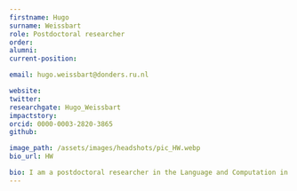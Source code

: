 ```yaml
---
firstname: Hugo
surname: Weissbart
role: Postdoctoral researcher
order:
alumni:
current-position:

email: hugo.weissbart@donders.ru.nl

website:
twitter:
researchgate: Hugo_Weissbart
impactstory:
orcid: 0000-0003-2820-3865
github:

image_path: /assets/images/headshots/pic_HW.webp
bio_url: HW

bio: I am a postdoctoral researcher in the Language and Computation in Neural System group at the DCCN. My interest for language processing grew during my PhD at Imperial College London and from a general interest in information processing in dynamical systems. My research focused primarily in the predictive aspect of language processing, and how we could extract robust measures underpinning speech comprehension from continuous EEG recordings. Currently, building on this previous work, I am developing analysis methods to assess how composition of structures and meaning arose during naturalistic comprehension. Departing from MEG and EEG activity, a focus on oscillatory and spectro-temporal dynamics will foster the development of computational models to discover putative mechanisms for composition in the brain.
---
```

